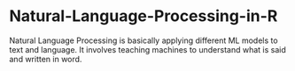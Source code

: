 # Natural-Language-Processing-in-R
Natural Language Processing is basically applying different ML models to text and language. It involves teaching machines to understand what is said and written in word.

